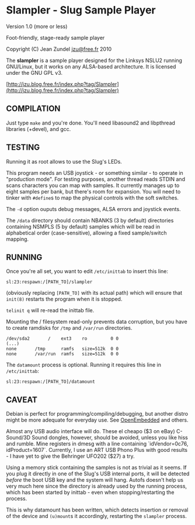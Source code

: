 Slampler - Slug Sample Player
=============================

Version 1.0 (more or less)

Foot-friendly, stage-ready sample player

Copyright (C) Jean Zundel <jzu@free.fr> 2010 

The **slampler** is a sample player designed for the Linksys NSLU2 running
GNU/Linux, but it works on any ALSA-based architecture.  It is licensed under
the GNU GPL v3.

[http://jzu.blog.free.fr/index.php?tag/Slampler](http://jzu.blog.free.fr/index.php?tag/Slampler)

COMPILATION
-----------

Just type `make` and you're done. You'll need libasound2 and libpthread
libraries (+devel), and gcc.


TESTING
-------

Running it as root allows to use the Slug's LEDs.

This program needs an USB joystick - or something similar - to operate
in "production mode". For testing purposes, another thread reads STDIN and
scans characters you can map with samples. It currently manages up to eight
samples per bank, but there's room for expansion. You will need to tinker with
`#define`s to map the physical controls with the soft switches.

The `-d` option ouputs debug messages, ALSA errors and joystick events.

The `/data` directory should contain NBANKS (3 by default) directories 
containing NSMPLS (5 by default) samples which will be read in
alphabetical order (case-sensitive), allowing a fixed sample/switch
mapping.


RUNNING
-------

Once you're all set, you want to edit `/etc/inittab` to insert this line:

    sl:23:respawn:/[PATH_TO]/slampler

(obviously replacing `[PATH_TO]` with its actual path)
which will ensure that `init(8)` restarts the program when it is stopped.

`telinit q` will re-read the inittab file.

Mounting the / filesystem read-only prevents data corruption, but you have to
create ramdisks for `/tmp` and `/var/run` directories. 

    /dev/sda2       /    ext3    ro         0 0
    (...)
    none       /tmp      ramfs   size=512k  0 0
    none       /var/run  ramfs   size=512k  0 0

The `datamount` process is optional. Running it requires this line in 
`/etc/inittab`:

    sl:23:respawn:/[PATH_TO]/datamount


CAVEAT
------

Debian is perfect for programming/compiling/debugging, but 
another distro might be more adequate for everyday use.
See [OpenEmbedded](http://wiki.openembedded.net/) and others.

Almost any USB audio interface will do. These el cheapo ($3 on eBay)
C-Sound/3D Sound dongles, however, should be avoided, unless you
like hiss and rumble. Mine registers in dmesg with a line containing
`idVendor=0c76, idProduct=1607`. Currently, I use an ART USB Phono
Plus with good results - I have yet to give the Behringer UFO202 
($27) a try.

Using a memory stick containing the samples is not as trivial as it seems. If
you plug it directly in one of the Slug's USB internal ports, it will be
detected *before* the boot USB key and the system will hang. Autofs doesn't
help us very much here since the directory is already used by the running
process, which has been started by inittab - even when stopping/restarting the
process. 

This is why datamount has been written, which detects insertion or removal of
the device and `(u)mount`s it accordingly, restarting the `slampler` process.


<!-- Convert to HTML using markdown -->
